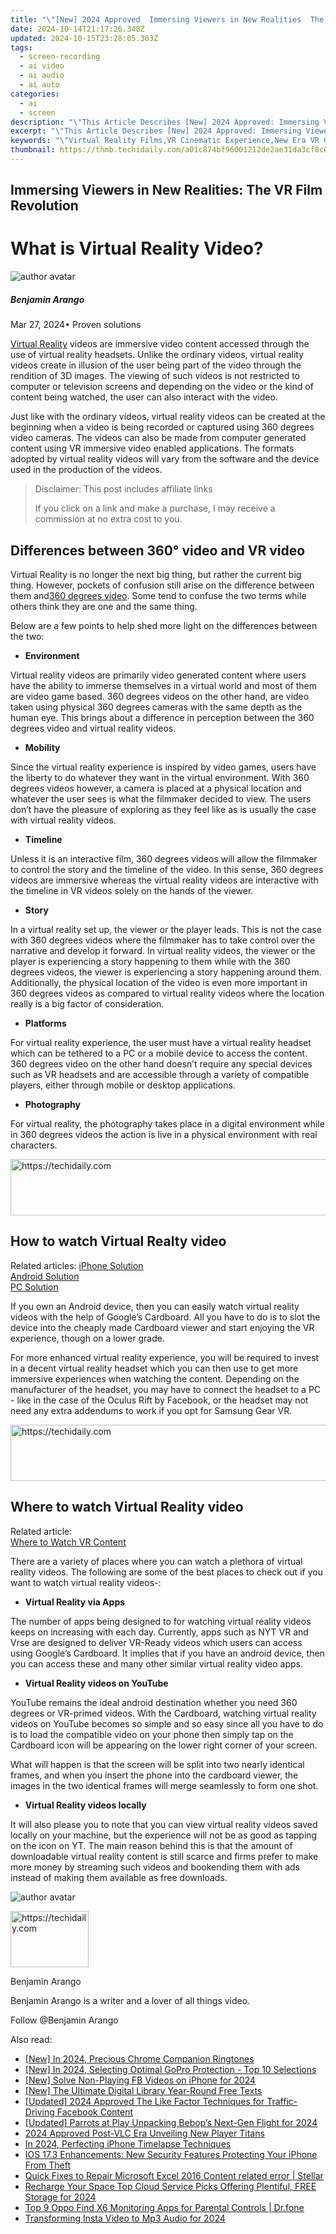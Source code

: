 ```yaml
---
title: "\"[New] 2024 Approved  Immersing Viewers in New Realities  The VR Film Revolution\""
date: 2024-10-14T21:17:26.348Z
updated: 2024-10-15T23:28:05.303Z
tags: 
  - screen-recording
  - ai video
  - ai audio
  - ai auto
categories: 
  - ai
  - screen
description: "\"This Article Describes [New] 2024 Approved: Immersing Viewers in New Realities: The VR Film Revolution\""
excerpt: "\"This Article Describes [New] 2024 Approved: Immersing Viewers in New Realities: The VR Film Revolution\""
keywords: "\"Virtual Reality Films,VR Cinematic Experience,New Era VR Cinema,Immersive VR Storytelling,Realistic VR Movies,Next-Gen VR Filmmaking,Interactive Film Innovation\""
thumbnail: https://thmb.techidaily.com/a01c874bf96001212de2ae31da3cf8c01bb85a8c094ea57055633d7f6bda8cb6.jpg
---
```


## Immersing Viewers in New Realities: The VR Film Revolution

# What is Virtual Reality Video?

![author avatar](https://images.wondershare.com/filmora/article-images/benjamin-arango-author.jpg)

##### Benjamin Arango

 Mar 27, 2024• Proven solutions

[Virtual Reality](https://tools.techidaily.com/wondershare/filmora/download/) videos are immersive video content accessed through the use of virtual reality headsets. Unlike the ordinary videos, virtual reality videos create in illusion of the user being part of the video through the rendition of 3D images. The viewing of such videos is not restricted to computer or television screens and depending on the video or the kind of content being watched, the user can also interact with the video.

 Just like with the ordinary videos, virtual reality videos can be created at the beginning when a video is being recorded or captured using 360 degrees video cameras. The videos can also be made from computer generated content using VR immersive video enabled applications. The formats adopted by virtual reality videos will vary from the software and the device used in the production of the videos.

>  Disclaimer: This post includes affiliate links
>
>  If you click on a link and make a purchase, I may receive a commission at no extra cost to you.
>

## Differences between 360° video and VR video

 Virtual Reality is no longer the next big thing, but rather the current big thing. However, pockets of confusion still arise on the difference between them and[360 degrees video]( https://filmora.wondershare.com/virtual-reality/what-is-360-video.html). Some tend to confuse the two terms while others think they are one and the same thing.

 Below are a few points to help shed more light on the differences between the two:

* **Environment**

 Virtual reality videos are primarily video generated content where users have the ability to immerse themselves in a virtual world and most of them are video game based. 360 degrees videos on the other hand, are video taken using physical 360 degrees cameras with the same depth as the human eye. This brings about a difference in perception between the 360 degrees video and virtual reality videos.

* **Mobility**

 Since the virtual reality experience is inspired by video games, users have the liberty to do whatever they want in the virtual environment. With 360 degrees videos however, a camera is placed at a physical location and whatever the user sees is what the filmmaker decided to view. The users don’t have the pleasure of exploring as they feel like as is usually the case with virtual reality videos.

* **Timeline**

 Unless it is an interactive film, 360 degrees videos will allow the filmmaker to control the story and the timeline of the video. In this sense, 360 degrees videos are immersive whereas the virtual reality videos are interactive with the timeline in VR videos solely on the hands of the viewer.

* **Story**

 In a virtual reality set up, the viewer or the player leads. This is not the case with 360 degrees videos where the filmmaker has to take control over the narrative and develop it forward. In virtual reality videos, the viewer or the player is experiencing a story happening to them while with the 360 degrees videos, the viewer is experiencing a story happening around them. Additionally, the physical location of the video is even more important in 360 degrees videos as compared to virtual reality videos where the location really is a big factor of consideration.

* **Platforms**

 For virtual reality experience, the user must have a virtual reality headset which can be tethered to a PC or a mobile device to access the content. 360 degrees video on the other hand doesn’t require any special devices such as VR headsets and are accessible through a variety of compatible players, either through mobile or desktop applications.

* **Photography**

 For virtual reality, the photography takes place in a digital environment while in 360 degrees videos the action is live in a physical environment with real characters.

<!-- affiliate ads begin -->
<a href="https://appsumo.8odi.net/c/5597632/2087395/7443" target="_top" id="2087395">
  <img src="//a.impactradius-go.com/display-ad/7443-2087395" border="0" alt="https://techidaily.com" width="728" height="90"/>
</a>
<img height="0" width="0" src="https://appsumo.8odi.net/i/5597632/2087395/7443" style="position:absolute;visibility:hidden;" border="0" />
<!-- affiliate ads end -->

## How to watch Virtual Realty video

 Related articles:
[iPhone Solution](https://tools.techidaily.com/wondershare/filmora/download/)  
[Android Solution]( https://filmora.wondershare.com/virtual-reality/watch-vr-360-video-on-android.html )  
[PC Solution](https://tools.techidaily.com/wondershare/filmora/download/)

 If you own an Android device, then you can easily watch virtual reality videos with the help of Google’s Cardboard. All you have to do is to slot the device into the cheaply made Cardboard viewer and start enjoying the VR experience, though on a lower grade.

 For more enhanced virtual reality experience, you will be required to invest in a decent virtual reality headset which you can then use to get more immersive experiences when watching the content. Depending on the manufacturer of the headset, you may have to connect the headset to a PC - like in the case of the Oculus Rift by Facebook, or the headset may not need any extra addendums to work if you opt for Samsung Gear VR.

<!-- affiliate ads begin -->
<a href="https://appsumo.8odi.net/c/5597632/2111968/7443" target="_top" id="2111968">
  <img src="//a.impactradius-go.com/display-ad/7443-2111968" border="0" alt="https://techidaily.com" width="728" height="90"/>
</a>
<img height="0" width="0" src="https://appsumo.8odi.net/i/5597632/2111968/7443" style="position:absolute;visibility:hidden;" border="0" />
<!-- affiliate ads end -->

## Where to watch Virtual Reality video

 Related article:  
[Where to Watch VR Content](https://tools.techidaily.com/wondershare/filmora/download/)

 There are a variety of places where you can watch a plethora of virtual reality videos. The following are some of the best places to check out if you want to watch virtual reality videos-:

* **Virtual Reality via Apps**

 The number of apps being designed to for watching virtual reality videos keeps on increasing with each day. Currently, apps such as NYT VR and Vrse are designed to deliver VR-Ready videos which users can access using Google’s Cardboard. It implies that if you have an android device, then you can access these and many other similar virtual reality video apps.

* **Virtual Reality videos on YouTube**

 YouTube remains the ideal android destination whether you need 360 degrees or VR-primed videos. With the Cardboard, watching virtual reality videos on YouTube becomes so simple and so easy since all you have to do is to load the compatible video on your phone then simply tap on the Cardboard icon will be appearing on the lower right corner of your screen.

 What will happen is that the screen will be split into two nearly identical frames, and when you insert the phone into the cardboard viewer, the images in the two identical frames will merge seamlessly to form one shot.

* **Virtual Reality videos locally**

 It will also please you to note that you can view virtual reality videos saved locally on your machine, but the experience will not be as good as tapping on the icon on YT. The main reason behind this is that the amount of downloadable virtual reality content is still scarce and firms prefer to make more money by streaming such videos and bookending them with ads instead of making them available as free downloads.

![author avatar](https://images.wondershare.com/filmora/article-images/benjamin-arango-author.jpg)

<!-- affiliate ads begin -->
<a href="https://aligracehair.sjv.io/c/5597632/2135351/19272" target="_top" id="2135351">
  <img src="//a.impactradius-go.com/display-ad/19272-2135351" border="0" alt="https://techidaily.com" width="125" height="90"/>
</a>
<img height="0" width="0" src="https://aligracehair.sjv.io/i/5597632/2135351/19272" style="position:absolute;visibility:hidden;" border="0" />
<!-- affiliate ads end -->

Benjamin Arango

Benjamin Arango is a writer and a lover of all things video.

Follow @Benjamin Arango


<ins class="adsbygoogle"
     style="display:block"
     data-ad-format="autorelaxed"
     data-ad-client="ca-pub-7571918770474297"
     data-ad-slot="1223367746"></ins>



<ins class="adsbygoogle"
     style="display:block"
     data-ad-client="ca-pub-7571918770474297"
     data-ad-slot="8358498916"
     data-ad-format="auto"
     data-full-width-responsive="true"></ins>


<span class="atpl-alsoreadstyle">Also read:</span>
<div><ul>
<li><a href="https://fox-access.techidaily.com/new-in-2024-precious-chrome-companion-ringtones/"><u>[New] In 2024, Precious Chrome Companion Ringtones</u></a></li>
<li><a href="https://fox-access.techidaily.com/new-in-2024-selecting-optimal-gopro-protection-top-10-selections/"><u>[New] In 2024, Selecting Optimal GoPro Protection - Top 10 Selections</u></a></li>
<li><a href="https://facebook-clips.techidaily.com/new-solve-non-playing-fb-videos-on-iphone-for-2024/"><u>[New] Solve Non-Playing FB Videos on iPhone for 2024</u></a></li>
<li><a href="https://fox-access.techidaily.com/new-the-ultimate-digital-library-year-round-free-texts/"><u>[New] The Ultimate Digital Library Year-Round Free Texts</u></a></li>
<li><a href="https://facebook-video-content.techidaily.com/updated-2024-approved-the-like-factor-techniques-for-traffic-driving-facebook-content/"><u>[Updated] 2024 Approved The Like Factor Techniques for Traffic-Driving Facebook Content</u></a></li>
<li><a href="https://fox-access.techidaily.com/updated-parrots-at-play-unpacking-bebops-next-gen-flight-for-2024/"><u>[Updated] Parrots at Play Unpacking Bebop’s Next-Gen Flight for 2024</u></a></li>
<li><a href="https://fox-links.techidaily.com/2024-approved-post-vlc-era-unveiling-new-player-titans/"><u>2024 Approved Post-VLC Era Unveiling New Player Titans</u></a></li>
<li><a href="https://fox-access.techidaily.com/in-2024-perfecting-iphone-timelapse-techniques/"><u>In 2024, Perfecting iPhone Timelapse Techniques</u></a></li>
<li><a href="https://os-tips.techidaily.com/ios-173-enhancements-new-security-features-protecting-your-iphone-from-theft/"><u>IOS 17.3 Enhancements: New Security Features Protecting Your iPhone From Theft</u></a></li>
<li><a href="https://review-topics.techidaily.com/quick-fixes-to-repair-microsoft-excel-2016-content-related-error-stellar-by-stellar-guide/"><u>Quick Fixes to Repair Microsoft Excel 2016 Content related error | Stellar</u></a></li>
<li><a href="https://extra-skills.techidaily.com/recharge-your-space-top-cloud-service-picks-offering-plentiful-free-storage-for-2024/"><u>Recharge Your Space Top Cloud Service Picks Offering Plentiful, FREE Storage for 2024</u></a></li>
<li><a href="https://android-location-track.techidaily.com/top-9-oppo-find-x6-monitoring-apps-for-parental-controls-drfone-by-drfone-virtual-android/"><u>Top 9 Oppo Find X6 Monitoring Apps for Parental Controls | Dr.fone</u></a></li>
<li><a href="https://instagram-clips.techidaily.com/transforming-insta-video-to-mp3-audio-for-2024/"><u>Transforming Insta Video to Mp3 Audio for 2024</u></a></li>
</ul></div>

